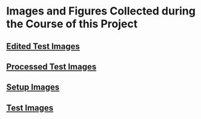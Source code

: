 # Images and Figures Collected during the Course of this Project

## [Edited Test Images](Edited_Test_Images)

## [Processed Test Images](Processed_Test_Images)

## [Setup Images](Setup_Images)

## [Test Images](Test_Images)
